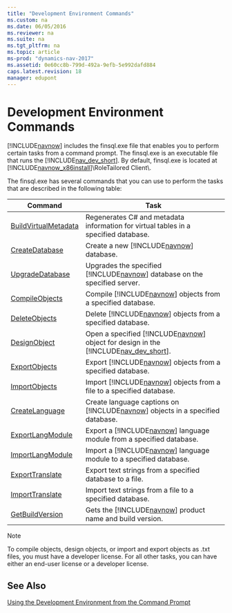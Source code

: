 ```yaml
---
title: "Development Environment Commands"
ms.custom: na
ms.date: 06/05/2016
ms.reviewer: na
ms.suite: na
ms.tgt_pltfrm: na
ms.topic: article
ms-prod: "dynamics-nav-2017"
ms.assetid: 0e60cc8b-799d-492a-9efb-5e992dafd884
caps.latest.revision: 18
manager: edupont
---
```

# Development Environment Commands
[!INCLUDE[navnow](includes/navnow_md.md)] includes the finsql.exe file that enables you to perform certain tasks from a command prompt. The finsql.exe is an executable file that runs the [!INCLUDE[nav_dev_short](includes/nav_dev_short_md.md)]. By default, finsql.exe is located at [!INCLUDE[navnow_x86install](includes/navnow_x86install_md.md)]\\RoleTailored Client\\.  
  
 The finsql.exe has several commands that you can use to perform the tasks that are described in the following table:  
  
|Command|Task|  
|-------------|----------|  
|[BuildVirtualMetadata](BuildVirtualMetadata.md)|Regenerates C\# and metadata information for virtual tables in a specified database.|  
|[CreateDatabase](CreateDatabase.md)|Create a new [!INCLUDE[navnow](includes/navnow_md.md)] database.|  
|[UpgradeDatabase](UpgradeDatabase.md)|Upgrades the specified [!INCLUDE[navnow](includes/navnow_md.md)] database on the specified server.|  
|[CompileObjects](CompileObjects.md)|Compile [!INCLUDE[navnow](includes/navnow_md.md)] objects from a specified database.|  
|[DeleteObjects](DeleteObjects.md)|Delete [!INCLUDE[navnow](includes/navnow_md.md)] objects from a specified database.|  
|[DesignObject](DesignObject.md)|Open a specified [!INCLUDE[navnow](includes/navnow_md.md)] object for design in the [!INCLUDE[nav_dev_short](includes/nav_dev_short_md.md)].|  
|[ExportObjects](ExportObjects.md)|Export [!INCLUDE[navnow](includes/navnow_md.md)] objects from a specified database.|  
|[ImportObjects](ImportObjects.md)|Import [!INCLUDE[navnow](includes/navnow_md.md)] objects from a file to a specified database.|  
|[CreateLanguage](CreateLanguage.md)|Create language captions on [!INCLUDE[navnow](includes/navnow_md.md)] objects in a specified database.|  
|[ExportLangModule](ExportLangModule.md)|Export a [!INCLUDE[navnow](includes/navnow_md.md)] language module from a specified database.|  
|[ImportLangModule](ImportLangModule.md)|Import a [!INCLUDE[navnow](includes/navnow_md.md)] language module to a specified database.|  
|[ExportTranslate](ExportTranslate.md)|Export text strings from a specified database to a file.|  
|[ImportTranslate](ImportTranslate.md)|Import text strings from a file to a specified database.|  
|[GetBuildVersion](GetBuildVersion.md)|Gets the [!INCLUDE[navnow](includes/navnow_md.md)] product name and build version.|  
  
> [!NOTE]  
>  To compile objects, design objects, or import and export objects as .txt files, you must have a developer license. For all other tasks, you can have either an end-user license or a developer license.  
  
## See Also  
 [Using the Development Environment from the Command Prompt](Using-the-Development-Environment-from-the-Command-Prompt.md)